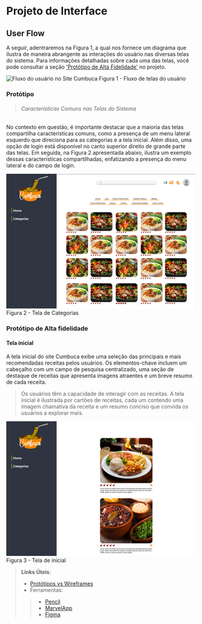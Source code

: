 
# Projeto de Interface

## User Flow

A seguir, adentraremos na Figura 1, a qual nos fornece um diagrama que ilustra de maneira abrangente as interações do usuário nas diversas telas do sistema. Para informações detalhadas sobre cada uma das telas, você pode consultar a seção <a href="https://github.com/ICEI-PUC-Minas-PMV-ADS/pmv-ads-2023-2-e1-proj-web-t1-cumbuca/blob/main/documentos/04-Projeto%20de%20Interface.md#prot%C3%B3tipo">'Protótipo de Alta Fidelidade'</a> no projeto.


![Fluxo do usuário no Site Cumbuca](https://github.com/ICEI-PUC-Minas-PMV-ADS/pmv-ads-2023-2-e1-proj-web-t1-cumbuca/blob/main/documentos/img/fluxo.png)
Figura 1 - Fluxo de telas do usuário

### Protótipo
>###### Características Comuns nas Telas do Sistema
No contexto em questão, é importante destacar que a maioria das telas compartilha características comuns, como a presença de um menu lateral esquerdo que direciona para as categorias e a tela inicial. Além disso, uma opção de login está disponível no canto superior direito de grande parte das telas. Em seguida, na Figura 2 apresentada abaixo, ilustra um exemplo dessas características compartilhadas, enfatizando a presença do menu lateral e do campo de login.


![Tela de Categorias - Projeto Cumbuca](https://github.com/ICEI-PUC-Minas-PMV-ADS/pmv-ads-2023-2-e1-proj-web-t1-cumbuca/blob/main/documentos/img/Categorias.jpg)
Figura 2 - Tela de Categorias

### Protótipo de Alta fidelidade
#### Tela inicial

A tela inicial do site Cumbuca exibe uma seleção das principais e mais recomendadas receitas pelos usuários. Os elementos-chave
incluem um cabeçalho com um campo de pesquisa centralizado, uma seção de destaque de receitas que apresenta imagens atraentes e um breve resumo
de cada receita. 

>Os usuários têm a capacidade de interagir com as receitas. A tela inicial é ilustrada por
cartões de receitas, cada um contendo uma imagem chamativa da receita e um resumo conciso que convida os usuários a explorar mais.


![Tela inicial - Projeto Cumbuca](https://github.com/ICEI-PUC-Minas-PMV-ADS/pmv-ads-2023-2-e1-proj-web-t1-cumbuca/blob/main/documentos/img/Tela%20Inicial.png?raw=true)
Figura 3 - Tela de inicial


> **Links Úteis**:
> - [Protótipos vs Wireframes](https://www.nngroup.com/videos/prototypes-vs-wireframes-ux-projects/)
>- Ferramentas:
>> - [Pencil](https://pencil.evolus.vn/)
>> - [MarvelApp](https://marvelapp.com/)
>> - [Figma](https://www.figma.com/)



